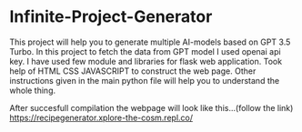 # Infinite-Project-Generator
This project will help you to generate multiple AI-models based on GPT 3.5 Turbo.
In this project to fetch the data from GPT model I used openai api key.
I have used few module and libraries for flask web application.
Took help of HTML CSS JAVASCRIPT to construct the web page.
Other instructions given in the main python file will help you to understand the whole thing.


After succesfull compilation the webpage will look like this...(follow the link)
https://recipegenerator.xplore-the-cosm.repl.co/

